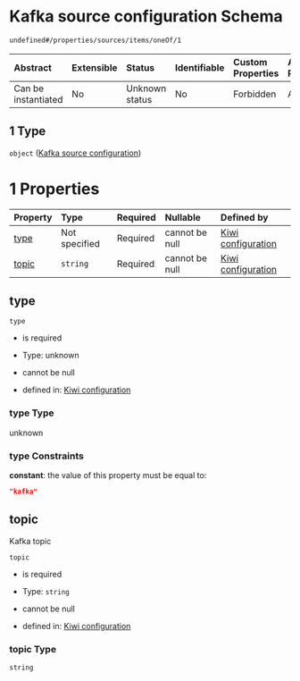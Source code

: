 # Kafka source configuration Schema

```txt
undefined#/properties/sources/items/oneOf/1
```



| Abstract            | Extensible | Status         | Identifiable | Custom Properties | Additional Properties | Access Restrictions | Defined In                                                                      |
| :------------------ | :--------- | :------------- | :----------- | :---------------- | :-------------------- | :------------------ | :------------------------------------------------------------------------------ |
| Can be instantiated | No         | Unknown status | No           | Forbidden         | Allowed               | none                | [configuration.schema.json\*](configuration.schema.json "open original schema") |

## 1 Type

`object` ([Kafka source configuration](configuration-properties-source-configuration-items-oneof-kafka-source-configuration.md))

# 1 Properties

| Property        | Type          | Required | Nullable       | Defined by                                                                                                                                                                                    |
| :-------------- | :------------ | :------- | :------------- | :-------------------------------------------------------------------------------------------------------------------------------------------------------------------------------------------- |
| [type](#type)   | Not specified | Required | cannot be null | [Kiwi configuration](configuration-properties-source-configuration-items-oneof-kafka-source-configuration-properties-type.md "undefined#/properties/sources/items/oneOf/1/properties/type")   |
| [topic](#topic) | `string`      | Required | cannot be null | [Kiwi configuration](configuration-properties-source-configuration-items-oneof-kafka-source-configuration-properties-topic.md "undefined#/properties/sources/items/oneOf/1/properties/topic") |

## type



`type`

*   is required

*   Type: unknown

*   cannot be null

*   defined in: [Kiwi configuration](configuration-properties-source-configuration-items-oneof-kafka-source-configuration-properties-type.md "undefined#/properties/sources/items/oneOf/1/properties/type")

### type Type

unknown

### type Constraints

**constant**: the value of this property must be equal to:

```json
"kafka"
```

## topic

Kafka topic

`topic`

*   is required

*   Type: `string`

*   cannot be null

*   defined in: [Kiwi configuration](configuration-properties-source-configuration-items-oneof-kafka-source-configuration-properties-topic.md "undefined#/properties/sources/items/oneOf/1/properties/topic")

### topic Type

`string`
